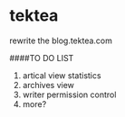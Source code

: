 tektea
======

rewrite the blog.tektea.com  


####TO DO LIST
1. artical view statistics
2. archives view
3. writer permission control
4. more?


